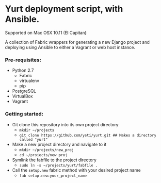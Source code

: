 # Yurt deployment script, with Ansible.

Supported on Mac OSX 10.11 (El Capitan)

A collection of Fabric wrappers for generating a new Django project and deploying using Ansible 
to either a Vagrant or web host instance. 

### Pre-requisites:
- Python 2.7
    - Fabric
    - virtualenv
    - pip
- PostgreSQL
- VirtualBox
- Vagrant

### Getting started:
- Git clone this repository into its own project directory
    - `mkdir ~/projects`
    - `git clone https://github.com/yeti/yurt.git ## Makes a directory called "yurt"`
- Make a new project directory and navigate to it
    - `mkdir ~/projects/new_proj`
    - `cd ~/projects/new_proj`
- Symlink the fabfile to the project directory
    - `sudo ln -s ~/projects/yurt/fabfile .`
- Call the `setup.new` fabric method with your desired project name
    - `fab setup.new:your_project_name`

